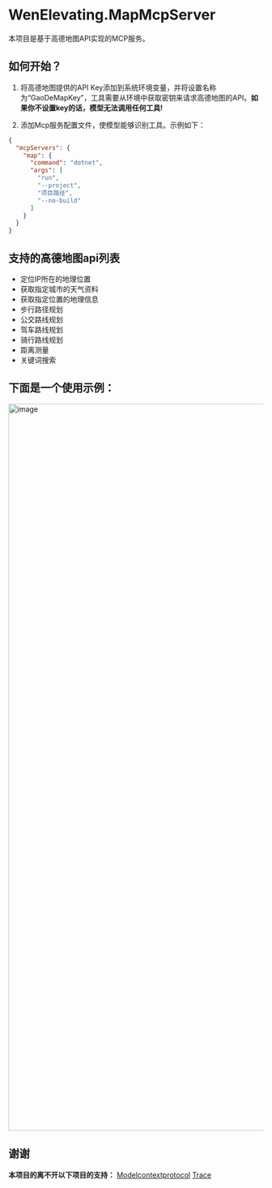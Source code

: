 # WenElevating.MapMcpServer
本项目是基于高德地图API实现的MCP服务。

## 如何开始？
1. 将高德地图提供的API Key添加到系统环境变量，并将设置名称为“GaoDeMapKey”，工具需要从环境中获取密钥来请求高德地图的API。**如果你不设置key的话，模型无法调用任何工具!**

3. 添加Mcp服务配置文件，使模型能够识别工具。示例如下：
``` json
{
  "mcpServers": {
    "map": {
      "command": "dotnet",
      "args": [
        "run",
        "--project",
        "项目路径",
        "--no-build"
      ]
    }
  }
}
```

## 支持的高德地图api列表
- 定位IP所在的地理位置
- 获取指定城市的天气资料
- 获取指定位置的地理信息
- 步行路径规划
- 公交路线规划
- 驾车路线规划
- 骑行路线规划
- 距离测量
- 关键词搜索

## 下面是一个使用示例：
<img width="715" height="1435" alt="image" src="https://github.com/user-attachments/assets/0b02b56d-0713-41ec-985f-51fb9a6b24b5" />


## 谢谢
**本项目的离不开以下项目的支持：**
[Modelcontextprotocol](https://github.com/modelcontextprotocol)
[Trace](https://www.trae.ai/)
